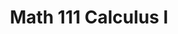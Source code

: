 ---
# Course title, summary, and position.
title: Math 111 Calculus I
linktitle: Math 111 
summary: Recitation leader for Calculus I (MATH 111, undergraduate) from Fall 2019-Spring 2022.

# Page metadata.
date_end: ""
date_start: "2019-08-01"
lastmod: ""
draft: false  # Is this a draft? true/false
toc: true  # Show table of contents? true/false
type: book  # Do not modify.
tags: 
- teaching

---